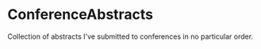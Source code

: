 # ConferenceAbstracts
Collection of abstracts I've submitted to conferences in no particular order.
